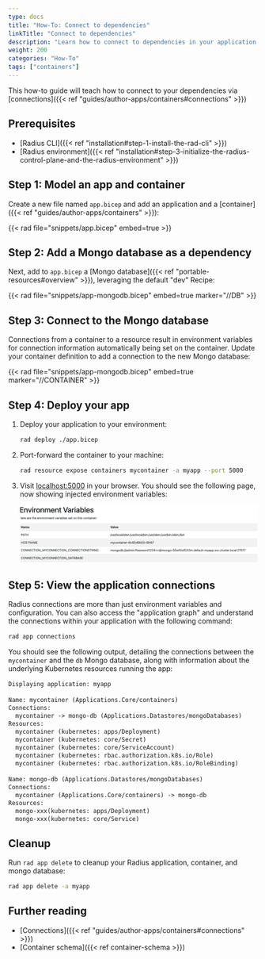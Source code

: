 ```yaml
---
type: docs
title: "How-To: Connect to dependencies"
linkTitle: "Connect to dependencies"
description: "Learn how to connect to dependencies in your application via connections"
weight: 200
categories: "How-To"
tags: ["containers"]
---
```


This how-to guide will teach how to connect to your dependencies via [connections]({{< ref "guides/author-apps/containers#connections" >}})

## Prerequisites

- [Radius CLI]({{< ref "installation#step-1-install-the-rad-cli" >}})
- [Radius environment]({{< ref "installation#step-3-initialize-the-radius-control-plane-and-the-radius-environment" >}})

## Step 1: Model an app and container

Create a new file named `app.bicep` and add an application and a [container]({{< ref "guides/author-apps/containers" >}}):

{{< rad file="snippets/app.bicep" embed=true >}}

## Step 2: Add a Mongo database as a dependency

Next, add to `app.bicep` a [Mongo database]({{< ref "portable-resources#overview" >}}), leveraging the default "dev" Recipe:

{{< rad file="snippets/app-mongodb.bicep" embed=true marker="//DB" >}}

## Step 3: Connect to the Mongo database

Connections from a container to a resource result in environment variables for connection information automatically being set on the container. Update your container definition to add a connection to the new Mongo database:

{{< rad file="snippets/app-mongodb.bicep" embed=true marker="//CONTAINER" >}}

## Step 4: Deploy your app

1. Deploy your application to your environment:

   ```bash
   rad deploy ./app.bicep
   ```
1. Port-forward the container to your machine:

    ```bash
    rad resource expose containers mycontainer -a myapp --port 5000
    ```
1. Visit [localhost:5000](http://localhost:5000) in your browser. You should see the following page, now showing injected environment variables:

   <img src="./connections.png" alt="Screenshot of the app printing all the environment variables" width=1000px />
   
## Step 5: View the application connections

Radius connections are more than just environment variables and configuration. You can also access the "application graph" and understand the connections within your application with the following command:

```bash
rad app connections
```

You should see the following output, detailing the connections between the `mycontainer` and the `db` Mongo database, along with information about the underlying Kubernetes resources running the app:

```
Displaying application: myapp

Name: mycontainer (Applications.Core/containers)
Connections:
  mycontainer -> mongo-db (Applications.Datastores/mongoDatabases)
Resources:
  mycontainer (kubernetes: apps/Deployment)
  mycontainer (kubernetes: core/Secret)
  mycontainer (kubernetes: core/ServiceAccount)
  mycontainer (kubernetes: rbac.authorization.k8s.io/Role)
  mycontainer (kubernetes: rbac.authorization.k8s.io/RoleBinding)

Name: mongo-db (Applications.Datastores/mongoDatabases)
Connections:
  mycontainer (Applications.Core/containers) -> mongo-db
Resources:
  mongo-xxx(kubernetes: apps/Deployment)
  mongo-xxx(kubernetes: core/Service)
```

## Cleanup

Run `rad app delete` to cleanup your Radius application, container, and mongo database:

```bash
rad app delete -a myapp
```

## Further reading

- [Connections]({{< ref "guides/author-apps/containers#connections" >}})
- [Container schema]({{< ref container-schema >}})

